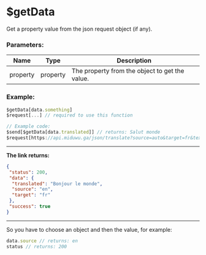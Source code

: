 # $getData
Get a property value from the json request object (if any).

### Parameters:
| Name      | Type                | Description                        |
| --------- | ------------------- | ---------------------------------- |
| property | property              | The property from the object to get the value. |

### Example:
```js
$getData[data.something] 
$request[...] // required to use this function

// Example code:
$send[$getData[data.translated]] // returns: Salut monde 
$request[https://api.miduwu.ga/json/translate?source=auto&target=fr&text=Hello+world]
```

__ __

__The link returns:__
```json
{
 "status": 200,
 "data": {
  "translated": "Bonjour le monde",
  "source": "en",
  "target": "fr"
 },
 "success": true
}
```

__ __

So you have to choose an object and then the value, for example: 
```js
data.source // returns: en
status // returns: 200
```
